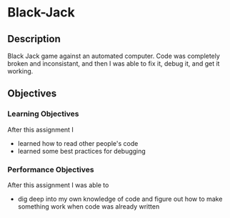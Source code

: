 # Black-Jack

## Description

Black Jack game against an automated computer. Code was completely broken and inconsistant, and then I was able to fix it, debug it, and get it working. 

## Objectives

### Learning Objectives

After this assignment I
* learned how to read other people's code
* learned some best practices for debugging

### Performance Objectives

After this assignment I was able to
* dig deep into my own knowledge of code and figure out how to make something work when code was already written
